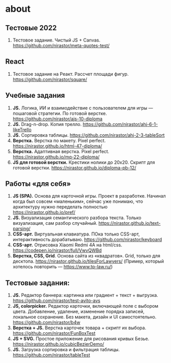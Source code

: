 # about
## Тестовые 2022
1. Тестовое задание. Чистый JS + Canvas. https://github.com/nirastor/meta-quotes-test/

## React
1. Тестовое задание на Реакт. Рассчет площади фигур. https://github.com/nirastor/square/

## Учебные задания
1. **JS.** Логика, ИИ и взаимодействие с пользователем для игры — пошаговой стратегии. По готовой верстке. https://github.com/nirastor/ajs-10-diploma
1. **JS.** Drag-n-drop. Копия трелло. https://github.com/nirastor/ahj-6-1-likeTrello
1. **JS.** Сортировка таблицы. https://github.com/nirastor/ahj-2-3-tableSort
1. **Верстка.** Верстка по макету. Pixel perfect. https://nirastor.github.io/html-47-diploma/
1. **Верстка.** Адаптивная верстка. Pixel perfect. https://nirastor.github.io/mq-22-diploma/
1. **JS для готовой верстки.** Крестики нолики до 20х20. Скрипт для готовой верстки. https://nirastor.github.io/diploma-pb-12/

## Работы «для себя»
1. **JS (SPA).** Основа для карточной игры. Проект в разработке. Начинал когда был совсем «маленьким», сейчас уже понимаю, что архитектуру нужно переделать полностью https://nirastor.github.io/pref/
1. **JS.** Визуализация семантического разбора текста. Только визуализация, сам разбор случайный. https://nirastor.github.io/text-parsing/
1. **CSS-арт.** Виртуальная клавиатура. ПОка только CSS-арт, интерактивность дорабатываю. https://github.com/nirastor/keyboard
1. **CSS-арт.** Отрисовка Xiaomi Redmi 4A на html/css. https://codepen.io/nirastor/full/VwvQWBd
1. **Верстка, CSS, Grid**. Основа сайта из «квадратов». Grid, только для десктопа. https://nirastor.github.io/tilesForLawyers/ (Пример, который хотелось повторить — https://www.tp-law.ru/)

## Тестовые задания:
1. **JS.** Редактор баннера: картинка или градиент + текст + выгрузка. https://github.com/nirastor/test-avito-avs
1. **JS, colorpicker.** Редактор карточки, включающей поле с выбором цвета. Добавление, удаление, изменение порядка записей, локальное сохранение. Без макета, дизайн и UI самостоятельно. https://github.com/nirastor/b4w
1. **Верстка + JS.** Верстка карточек товара + скрипт их выбора.  https://github.com/nirastor/FunBoxTest
1. **JS + SVG.** Простое приложение для рисования кривых Безье. https://nirastor.github.io/cubicBezierDemo/
1. **JS.** Загрузка сортировка и фильтрация таблицы.  https://github.com/nirastor/tableTest
